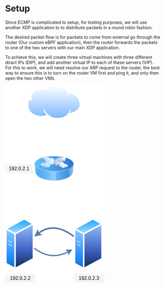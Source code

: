 # Setup

Since ECMP is complicated to setup, for testing purposes, we will use another XDP application to to distribute packets in a round robin fashion.

The desired packet flow is for packets to come from external go through the router (Our custom eBPF application), then the router forwards the packets to one of the two servers with our main XDP application.

To achieve this, we will create three virtual machines with three different diract IPs (DIP), and add another virtual IP to each of these servers (VIP). For this to work, we will need resolve our ARP request to the router, the best way to ensure this is to turn on the router VM first and ping it, and only then open the two other VMs.

![test setup](./test_setup.png)
